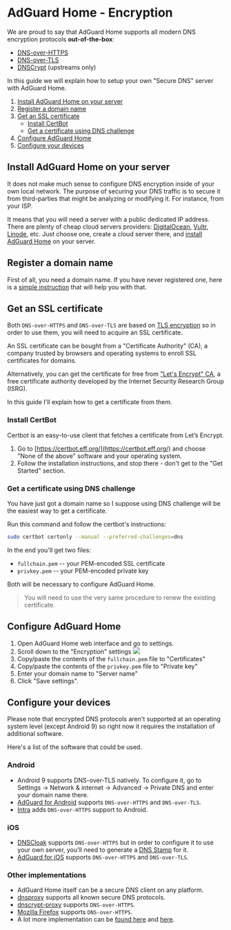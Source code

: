 # AdGuard Home - Encryption

We are proud to say that AdGuard Home supports all modern DNS encryption protocols **out-of-the-box**:

* [DNS-over-HTTPS](https://en.wikipedia.org/wiki/DNS_over_HTTPS)
* [DNS-over-TLS](https://en.wikipedia.org/wiki/DNS_over_TLS)
* [DNSCrypt](https://dnscrypt.info/) (upstreams only)

In this guide we will explain how to setup your own "Secure DNS" server with AdGuard Home.

1. [Install AdGuard Home on your server](#install)
2. [Register a domain name](#register)
3. [Get an SSL certificate](#certificate)
    * [Install CertBot](#certbot)
    * [Get a certificate using DNS challenge](#certbot-dnschallenge)
4. [Configure AdGuard Home](#configure-home)
5. [Configure your devices](#configure-devices)

<a id="install"></a>
## Install AdGuard Home on your server

It does not make much sense to configure DNS encryption inside of your own local network. The purpose of securing your DNS traffic is to secure it from third-parties that might be analyzing or modifying it. For instance, from your ISP.

It means that you will need a server with a public dedicated IP address. There are plenty of cheap cloud servers providers: [DigitalOcean](https://digitalocean.com), [Vultr](https://vultr.com), [Linode](https://www.linode.com/), etc. Just choose one, create a cloud server there, and [install AdGuard Home](Getting-Started) on your server.

<a id="register"></a>
## Register a domain name

First of all, you need a domain name. If you have never registered one, here is a [simple instruction](https://www.pcworld.com/article/241722/web-apps/how-to-register-your-own-domain-name.html) that will help you with that.

<a id="certificate"></a>
## Get an SSL certificate

Both `DNS-over-HTTPS` and `DNS-over-TLS` are based on [TLS encryption](https://en.wikipedia.org/wiki/Transport_Layer_Security) so in order to use them, you will need to acquire an SSL certificate.

An SSL certificate can be bought from a "Certificate Authority" (CA), a company trusted by browsers and operating systems to enroll SSL certificates for domains.

Alternatively, you can get the certificate for free from ["Let's Encrypt" CA](https://letsencrypt.org/), a free certificate authority developed by the Internet Security Research Group (ISRG).

In this guide I'll explain how to get a certificate from them.

<a id="certbot"></a>
### Install CertBot

Certbot is an easy-to-use client that fetches a certificate from Let’s Encrypt.

1. Go to [https://certbot.eff.org/](https://certbot.eff.org/) and choose "None of the above" software and your operating system.
2. Follow the installation instructions, and stop there - don't get to the "Get Started" section.

<a id="certbot-dnschallenge"></a>
### Get a certificate using DNS challenge

You have just got a domain name so I suppose using DNS challenge will be the easiest way to get a certificate.

Run this command and follow the certbot's instructions:
```bash
sudo certbot certonly --manual --preferred-challenges=dns
```

In the end you'll get two files:
* `fullchain.pem` -- your PEM-encoded SSL certificate
* `privkey.pem` -- your PEM-encoded private key

Both will be necessary to configure AdGuard Home.

> You will need to use the very same procedure to renew the existing certificate.

<a id="configure-home"></a>
## Configure AdGuard Home

1. Open AdGuard Home web interface and go to settings.
2. Scroll down to the "Encryption" settings
    ![](https://user-images.githubusercontent.com/5947035/53301027-2a0c2b80-385f-11e9-81f3-bcc63de4eef1.png)
3. Copy/paste the contents of the `fullchain.pem` file to "Certificates"
4. Copy/paste the contents of the `privkey.pem` file to "Private key"
5. Enter your domain name to "Server name"
6. Click "Save settings".

<a id="configure-devices"></a>
## Configure your devices

Please note that encrypted DNS protocols aren't supported at an operating system level (except Android 9) so right now it requires the installation of additional software.

Here's a list of the software that could be used.

### Android

* Android 9 supports DNS-over-TLS natively. To configure it, go to Settings → Network & internet → Advanced → Private DNS and enter your domain name there.
* [AdGuard for Android](https://adguard.com/en/adguard-android/overview.html) supports `DNS-over-HTTPS` and `DNS-over-TLS`.
* [Intra](https://getintra.org/) adds `DNS-over-HTTPS` support to Android.

### iOS

* [DNSCloak](https://itunes.apple.com/app/id1452162351) supports `DNS-over-HTTPS` but in order to configure it to use your own server, you'll need to generate a [DNS Stamp](https://dnscrypt.info/stamps) for it.
* [AdGuard for iOS](https://adguard.com/en/adguard-ios/overview.html) supports `DNS-over-HTTPS` and `DNS-over-TLS`.

### Other implementations

* AdGuard Home itself can be a secure DNS client on any platform.
* [dnsproxy](https://github.com/AdguardTeam/dnsproxy) supports all known secure DNS protocols.
* [dnscrypt-proxy](https://github.com/jedisct1/dnscrypt-proxy) supports `DNS-over-HTTPS`.
* [Mozilla Firefox](https://www.mozilla.org/firefox/) supports `DNS-over-HTTPS`.
* A lot more implementation can be [found here](https://dnscrypt.info/implementations) and [here](https://dnsprivacy.org/wiki/display/DP/DNS+Privacy+Clients).
